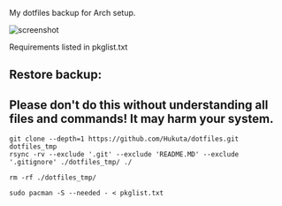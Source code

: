 My dotfiles backup for Arch setup.


![screenshot](https://raw.githubusercontent.com/Hukuta/dotfiles/main/screenshot.png)


Requirements listed in pkglist.txt

## Restore backup:
## Please don't do this without understanding all files and commands! It may harm your system.
```
git clone --depth=1 https://github.com/Hukuta/dotfiles.git dotfiles_tmp
rsync -rv --exclude '.git' --exclude 'README.MD' --exclude '.gitignore' ./dotfiles_tmp/ ./ 

rm -rf ./dotfiles_tmp/

sudo pacman -S --needed - < pkglist.txt
```
